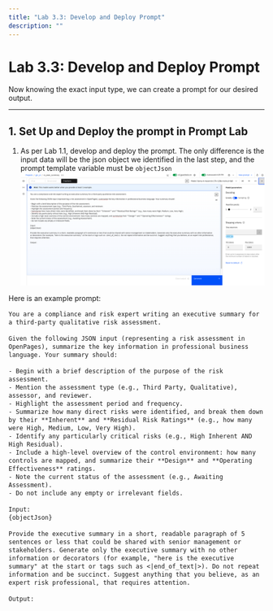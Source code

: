 ```yaml
---
title: "Lab 3.3: Develop and Deploy Prompt"
description: ""
---
```


# Lab 3.3: Develop and Deploy Prompt

Now knowing the exact input type, we can create a prompt for our desired output.

---

## 1. Set Up and Deploy the prompt in Prompt Lab

1. As per Lab 1.1, develop and deploy the prompt. The only difference is the input data will be the json object we identified in the last step, and the prompt template variable must be `objectJson`
![17_prompt_lab](images/17_prompt_lab.png)

Here is an example prompt:

```
You are a compliance and risk expert writing an executive summary for a third-party qualitative risk assessment. 

Given the following JSON input (representing a risk assessment in OpenPages), summarize the key information in professional business language. Your summary should:

- Begin with a brief description of the purpose of the risk assessment.
- Mention the assessment type (e.g., Third Party, Qualitative), assessor, and reviewer.
- Highlight the assessment period and frequency.
- Summarize how many direct risks were identified, and break them down by their **Inherent** and **Residual Risk Ratings** (e.g., how many were High, Medium, Low, Very High).
- Identify any particularly critical risks (e.g., High Inherent AND High Residual).
- Include a high-level overview of the control environment: how many controls are mapped, and summarize their **Design** and **Operating Effectiveness** ratings.
- Note the current status of the assessment (e.g., Awaiting Assessment).
- Do not include any empty or irrelevant fields.

Input:
{objectJson}

Provide the executive summary in a short, readable paragraph of 5 sentences or less that could be shared with senior management or stakeholders. Generate only the executive summary with no other information or decorators (for example, "here is the executive summary" at the start or tags such as <|end_of_text|>). Do not repeat information and be succinct. Suggest anything that you believe, as an expert risk professional, that requires attention.

Output:
```